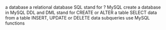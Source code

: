 a database
a relational database
SQL stand for ?
MySQL
create a database in MySQL
DDL and DML stand for
CREATE or ALTER a table
SELECT data from a table
INSERT, UPDATE or DELETE data
subqueries
use MySQL functions

